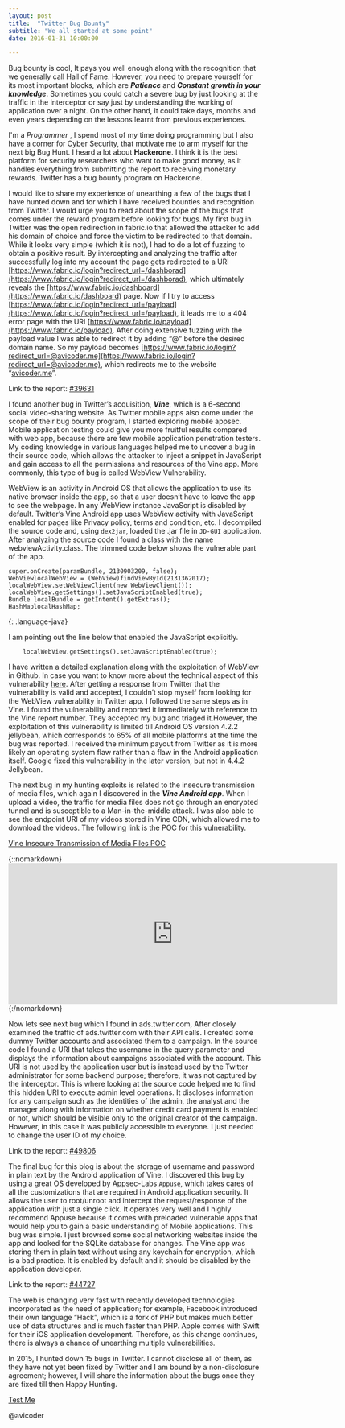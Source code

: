 ```yaml
---
layout: post
title:  "Twitter Bug Bounty"
subtitle: "We all started at some point"
date: 2016-01-31 10:00:00

---
```


Bug bounty is cool, It pays you well enough along with the recognition that we generally call Hall of Fame. However, you need to prepare yourself for its most important blocks, which are **_Patience_** and **_Constant growth in your knowledge_**. Sometimes you could catch a severe bug by just looking at the traffic in the interceptor or say just by understanding the working of application over a night. On the other hand, it could take days, months and even years depending on the lessons learnt from previous experiences.

I'm a *Programmer* , I spend most of my time doing programming but I also have a corner for Cyber Security, that motivate me to arm myself for the next big Bug Hunt. I heard a lot about **Hackerone**. I think it is the best platform for security researchers who want to make good money, as it handles everything from submitting the report to receiving monetary rewards. Twitter has a bug bounty program on Hackerone.  

I would like to share my experience of unearthing a few of the bugs that I have hunted down and for which I have received bounties and recognition from Twitter. I would urge you to read about the scope of the bugs that comes under the reward program before looking for bugs.
My first bug in Twitter was the open redirection in fabric.io that allowed the attacker to add his domain of choice and force the victim to be redirected to that domain. While it looks very simple (which it is not), I had to do a lot of fuzzing to obtain a positive result. By intercepting and analyzing the traffic after successfully log into my account the page gets redirected to a URI [https://www.fabric.io/login?redirect_url=/dashborad](https://www.fabric.io/login?redirect_url=/dashborad), which ultimately reveals the [https://www.fabric.io/dashboard](https://www.fabric.io/dashboard) page. Now if I try to access [https://www.fabric.io/login?redirect_url=/payload](https://www.fabric.io/login?redirect_url=/payload), it leads me to a 404 error page with the URI [https://www.fabric.io/payload](https://www.fabric.io/payload). After doing extensive fuzzing with the payload value I was able to redirect it by adding “@” before the desired domain name. So my payload becomes [https://www.fabric.io/login?redirect_url=@avicoder.me](https://www.fabric.io/login?redirect_url=@avicoder.me), which redirects me to the website “[avicoder.me](https://avicoder.me)”.

Link to the report: [#39631](https://hackerone.com/reports/39631)


I found another bug in Twitter’s acquisition, **_Vine_**, which is a 6-second social video-sharing website. As Twitter mobile apps also come under the scope of their bug bounty program, I started exploring mobile appsec. Mobile application testing could give you more fruitful results compared with web app, because there are few mobile application penetration testers. My coding knowledge in various languages helped me to uncover a bug in their source code, which allows the attacker to inject a snippet in JavaScript and gain access to all the permissions and resources of the Vine app. More commonly, this type of bug is called WebView Vulnerability.

WebView is an activity in Android OS that allows the application to use its native browser inside the app, so that a user doesn’t have to leave the app to see the webpage. In any WebView instance JavaScript is disabled by default. Twitter’s Vine Android app uses WebView activity with JavaScript enabled for pages like Privacy policy, terms and condition, etc. 
I decompiled the source code and, using `dex2jar`, loaded the .jar file in `JD-GUI` application. After analyzing the source code I found a class with the name webviewActivity.class. 
The trimmed code below shows the vulnerable part of the app. 

~~~
super.onCreate(paramBundle, 2130903209, false);
WebViewlocalWebView = (WebView)findViewById(2131362017);
localWebView.setWebViewClient(new WebViewClient());
localWebView.getSettings().setJavaScriptEnabled(true);
Bundle localBundle = getIntent().getExtras();
HashMaplocalHashMap;
~~~
{: .language-java}


I am pointing out the line below that enabled the JavaScript explicitly.

		localWebView.getSettings().setJavaScriptEnabled(true);

I have written a detailed explanation along with the exploitation of WebView in Github. In case you want to know more about the technical aspect of this vulnerability [here](https://github.com/vjex/WriteUp/blob/master/WebviewVuln.md). After getting a response from Twitter that the vulnerability is valid and accepted, I couldn’t stop myself from looking for the WebView vulnerability in Twitter app. I followed the same steps as in Vine. I found the vulnerability and reported it immediately with reference to the Vine report number. They accepted my bug and triaged it.However, the exploitation of this vulnerability is limited till Android OS version 4.2.2 jellybean, which corresponds to 65% of all mobile platforms at the time the bug was reported. I received the minimum payout from Twitter as it is more likely an operating system flaw rather than a flaw in the Android application itself. Google fixed this vulnerability in the later version, but not in 4.4.2 Jellybean.

The next bug in my hunting exploits is related to the insecure transmission of media files, which again I discovered in the ***Vine Android app***. When I upload a video, the traffic for media files does not go through an encrypted tunnel and is susceptible to a Man-in-the-middle attack. I was also able to see the endpoint URI of my videos stored in Vine CDN, which allowed me to download the videos. The following link is the POC for this vulnerability.

[Vine Insecure Transmission of Media Files POC](https://www.youtube.com/watch?v=iTCMhqMtroM)

{::nomarkdown}<iframe width="654" height="280" src="https://www.youtube.com/embed/iTCMhqMtroM" frameborder="0" allowfullscreen></iframe>{:/nomarkdown}

Now lets see next bug which I found in ads.twitter.com, After closely examined the traffic of ads.twitter.com with their API calls. I created some dummy Twitter accounts and associated them to a campaign. In the source code I found a URI that takes the username in the query parameter and displays the information about campaigns associated with the account. This URI is not used by the application user but is instead used by the Twitter administrator for some backend purpose; therefore, it was not captured by the interceptor. This is where looking at the source code helped me to find this hidden URI to execute admin level operations. It discloses information for any campaign such as the identities of the admin, the analyst and the manager along with information on whether credit card payment is enabled or not, which should be visible only to the original creator of the campaign. However, in this case it was publicly accessible to everyone. I just needed to change the user ID of my choice.

Link to the report: [#49806](https://hackerone.com/reports/49806)

The final bug for this blog is about the storage of username and password in plain text by the Android application of Vine. I discovered this bug by using a great OS developed by Appsec-Labs `Appuse`, which takes cares of all the customizations that are required in Android application security. It allows the user to root/unroot and intercept the request/response of the application with just a single click. It operates very well and I highly recommend Appuse because it comes with preloaded vulnerable apps that would help you to gain a basic understanding of Mobile applications. This bug was simple. I just browsed some social networking websites inside the app and looked for the SQLite database for changes. The Vine app was storing them in plain text without using any keychain for encryption, which is a bad practice. It is enabled by default and it should be disabled by the application developer.  

Link to the report: [#44727](https://hackerone.com/reports/44727)


The web is changing very fast with recently developed technologies incorporated as the need of application; for example, Facebook introduced their own language “Hack”, which is a fork of PHP but makes much better use of data structures and is much faster than PHP. Apple comes with Swift for their iOS application development. Therefore, as this change continues, there is always a chance of unearthing multiple vulnerabilities. 

In 2015, I hunted down 15 bugs in Twitter. I cannot disclose all of them, as they have not yet been fixed by Twitter and I am bound by a non-disclosure agreement; however, I will share the information about the bugs once they are fixed till then Happy Hunting.

<a href="javascript://alert(000)"> Test Me </a>

@avicoder
